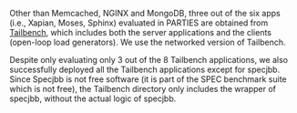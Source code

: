 Other than Memcached, NGINX and MongoDB, three out of the six apps (i.e., Xapian, Moses, Sphinx) evaluated in PARTIES are obtained from [Tailbench](http://tailbench.csail.mit.edu), which includes both the server applications and the clients (open-loop load generators). We use the networked version of Tailbench. 

Despite only evaluating only 3 out of the 8 Tailbench applications, we also successfully deployed all the Tailbench applications except for specjbb. Since Specjbb is not free software (it is part of the SPEC benchmark suite which is not free), the Tailbench directory only includes the wrapper of specjbb, without the actual logic of specjbb.

